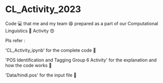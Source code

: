 # CL_Activity_2023
Code :computer: that me and my team :smile: prepared as a part of our Computational Linguistics :notebook: Activity :heart_eyes:

Pls refer :

'CL_Activity_ipynb' for the complete code 🤖

'POS Identification and Tagging Group 6 Activity' for the explanation and how the code works 📓

'Data/hindi.pos' for the input file 🔢
